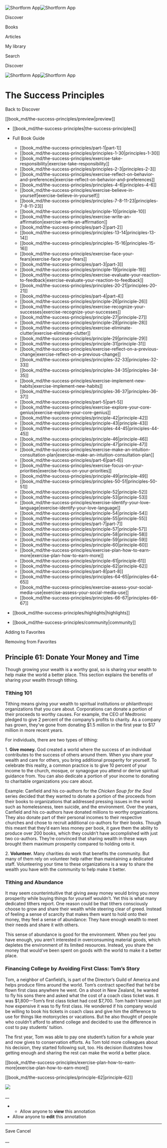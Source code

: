 ![Shortform App](/img/logo.36a2399e.svg)![Shortform App](/img/logo-dark.70c1b072.svg)

Discover

Books

Articles

My library

Search

Discover

![Shortform App](/img/logo.36a2399e.svg)![Shortform App](/img/logo-dark.70c1b072.svg)

# The Success Principles

Back to Discover

[[book_md/the-success-principles/preview|preview]]

  * [[book_md/the-success-principles|the-success-principles]]
  * Full Book Guide

    * [[book_md/the-success-principles/part-1|part-1]]
    * [[book_md/the-success-principles/principles-1-30|principles-1-30]]
    * [[book_md/the-success-principles/exercise-take-responsibility|exercise-take-responsibility]]
    * [[book_md/the-success-principles/principles-2-3|principles-2-3]]
    * [[book_md/the-success-principles/exercise-reflect-on-behavior-and-preferences|exercise-reflect-on-behavior-and-preferences]]
    * [[book_md/the-success-principles/principles-4-6|principles-4-6]]
    * [[book_md/the-success-principles/exercise-believe-in-yourself|exercise-believe-in-yourself]]
    * [[book_md/the-success-principles/principles-7-8-11-23|principles-7-8-11-23]]
    * [[book_md/the-success-principles/principle-10|principle-10]]
    * [[book_md/the-success-principles/exercise-write-an-affirmation|exercise-write-an-affirmation]]
    * [[book_md/the-success-principles/part-2|part-2]]
    * [[book_md/the-success-principles/principles-13-14|principles-13-14]]
    * [[book_md/the-success-principles/principles-15-16|principles-15-16]]
    * [[book_md/the-success-principles/exercise-face-your-fears|exercise-face-your-fears]]
    * [[book_md/the-success-principles/part-3|part-3]]
    * [[book_md/the-success-principles/principle-19|principle-19]]
    * [[book_md/the-success-principles/exercise-evaluate-your-reaction-to-feedback|exercise-evaluate-your-reaction-to-feedback]]
    * [[book_md/the-success-principles/principles-20-21|principles-20-21]]
    * [[book_md/the-success-principles/part-4|part-4]]
    * [[book_md/the-success-principles/principle-26|principle-26]]
    * [[book_md/the-success-principles/exercise-recognize-your-successes|exercise-recognize-your-successes]]
    * [[book_md/the-success-principles/principle-27|principle-27]]
    * [[book_md/the-success-principles/principle-28|principle-28]]
    * [[book_md/the-success-principles/exercise-eliminate-clutter|exercise-eliminate-clutter]]
    * [[book_md/the-success-principles/principle-29|principle-29]]
    * [[book_md/the-success-principles/principle-31|principle-31]]
    * [[book_md/the-success-principles/exercise-reflect-on-a-previous-change|exercise-reflect-on-a-previous-change]]
    * [[book_md/the-success-principles/principles-32-33|principles-32-33]]
    * [[book_md/the-success-principles/principles-34-35|principles-34-35]]
    * [[book_md/the-success-principles/exercise-implement-new-habits|exercise-implement-new-habits]]
    * [[book_md/the-success-principles/principles-36-37|principles-36-37]]
    * [[book_md/the-success-principles/part-5|part-5]]
    * [[book_md/the-success-principles/exercise-explore-your-core-genius|exercise-explore-your-core-genius]]
    * [[book_md/the-success-principles/principle-42|principle-42]]
    * [[book_md/the-success-principles/principle-43|principle-43]]
    * [[book_md/the-success-principles/principles-44-45|principles-44-45]]
    * [[book_md/the-success-principles/principle-46|principle-46]]
    * [[book_md/the-success-principles/principle-47|principle-47]]
    * [[book_md/the-success-principles/exercise-make-an-intuition-consultation-plan|exercise-make-an-intuition-consultation-plan]]
    * [[book_md/the-success-principles/part-6|part-6]]
    * [[book_md/the-success-principles/exercise-focus-on-your-priorities|exercise-focus-on-your-priorities]]
    * [[book_md/the-success-principles/principle-49|principle-49]]
    * [[book_md/the-success-principles/principles-50-51|principles-50-51]]
    * [[book_md/the-success-principles/principle-52|principle-52]]
    * [[book_md/the-success-principles/principle-53|principle-53]]
    * [[book_md/the-success-principles/exercise-identify-your-love-language|exercise-identify-your-love-language]]
    * [[book_md/the-success-principles/principle-54|principle-54]]
    * [[book_md/the-success-principles/principle-55|principle-55]]
    * [[book_md/the-success-principles/part-7|part-7]]
    * [[book_md/the-success-principles/principle-57|principle-57]]
    * [[book_md/the-success-principles/principle-58|principle-58]]
    * [[book_md/the-success-principles/principle-59|principle-59]]
    * [[book_md/the-success-principles/principle-60|principle-60]]
    * [[book_md/the-success-principles/exercise-plan-how-to-earn-more|exercise-plan-how-to-earn-more]]
    * [[book_md/the-success-principles/principle-61|principle-61]]
    * [[book_md/the-success-principles/principle-62|principle-62]]
    * [[book_md/the-success-principles/part-8|part-8]]
    * [[book_md/the-success-principles/principles-64-65|principles-64-65]]
    * [[book_md/the-success-principles/exercise-assess-your-social-media-use|exercise-assess-your-social-media-use]]
    * [[book_md/the-success-principles/principles-66-67|principles-66-67]]
  * [[book_md/the-success-principles/highlights|highlights]]
  * [[book_md/the-success-principles/community|community]]



Adding to Favorites 

Removing from Favorites 

## Principle 61: Donate Your Money and Time

Though growing your wealth is a worthy goal, so is sharing your wealth to help make the world a better place. This section explains the benefits of sharing your wealth through tithing.

### Tithing 101

Tithing means giving your wealth to spiritual institutions or philanthropic organizations that you care about. Corporations can donate a portion of their proceeds to worthy causes. For example, the CEO of Medtronic pledged to give 2 percent of the company’s profits to charity. As a company has grown, they’ve gone from donating $1.5 million in the first year to $17 million in more recent years.

For individuals, there are two types of tithing:

1\. **Give money.** God created a world where the success of an individual contributes to the success of others around them. When you share your wealth and care for others, you bring additional prosperity for yourself. To celebrate this reality, a common practice is to give 10 percent of your income to the church, mosque, or synagogue you attend or derive spiritual guidance from. You can also dedicate a portion of your income to donating to charitable organizations you care about.

Example: Canfield and his co-authors for the _Chicken Soup for the Soul_ series decided that they wanted to donate a portion of the proceeds from their books to organizations that addressed pressing issues in the world such as homelessness, teen suicide, and the environment. Over the years, Canfield and his co-authors have donated millions to worthy organizations. They also donate part of their personal incomes to their respective churches and chose to recruit additional co-authors for their books. Though this meant that they’d earn less money per book, it gave them the ability to produce over 200 books, which they couldn’t have accomplished with just two co-authors. They’re convinced that sharing wealth in these ways brought them maximum prosperity compared to holding onto it.

2\. **Volunteer.** Many charities do work that benefits the community. But many of them rely on volunteer help rather than maintaining a dedicated staff. Volunteering your time to these organizations is a way to share the wealth you have with the community to help make it better.

### Tithing and Abundance

It may seem counterintuitive that giving away money would bring you _more_ prosperity while buying things for yourself wouldn’t. Yet this is what many dedicated tithers report. One reason could be that tithers consciously choose to grow and share their wealth while steering clear of greed. Instead of feeling a sense of scarcity that makes them want to hold onto their money, they feel a sense of abundance: They have enough wealth to meet their needs and share it with others.

This sense of abundance is good for the environment. When you feel you have enough, you aren’t interested in overconsuming material goods, which depletes the environment of its limited resources. Instead, you share the money that would’ve been spent on goods with the world to make it a better place.

### Financing College by Avoiding First Class: Tom’s Story

Tom, a neighbor of Canfield’s, is part of the Director’s Guild of America and helps produce films around the world. Tom’s contract specified that he’d be flown first class anywhere he went. On a shoot in New Zealand, he wanted to fly his sons there and asked what the cost of a coach class ticket was. It was $1,800—Tom’s first class ticket had cost $7,700. Tom hadn’t known just how expensive it was to fly first class. He wondered if his company would be willing to book his tickets in coach class and give him the difference to use for things like motorcycles or vacations. But he also thought of people who couldn’t afford to attend college and decided to use the difference in cost to pay students’ tuition.

The first year, Tom was able to pay one student’s tuition for a whole year and now gives to conservation efforts. As Tom told more colleagues about his decision, they started following suit, too. His decision illustrates how getting enough and sharing the rest can make the world a better place.

[[book_md/the-success-principles/exercise-plan-how-to-earn-more|exercise-plan-how-to-earn-more]]

[[book_md/the-success-principles/principle-62|principle-62]]

![](https://bat.bing.com/action/0?ti=56018282&Ver=2&mid=a9b362cd-152d-4aab-bc35-11961b2589cf&sid=1711133063fa11eebdec89a8b8ae3bbc&vid=171147a063fa11eea7440fcfeb230d96&vids=0&msclkid=N&pi=0&lg=en-US&sw=800&sh=600&sc=24&nwd=1&tl=Shortform%20%7C%20Book&p=https%3A%2F%2Fwww.shortform.com%2Fapp%2Fbook%2Fthe-success-principles%2Fprinciple-61&r=&lt=592&evt=pageLoad&sv=1&rn=376561)

__

  *   * Allow anyone to **view** this annotation
  * Allow anyone to **edit** this annotation



* * *

Save Cancel

__



